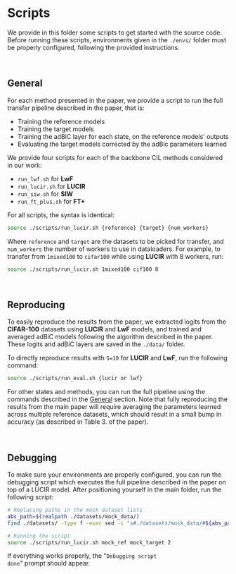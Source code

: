 # Scripts

We provide in this folder some scripts to get started with the source code.
Before running these scripts, environments given in the <code>./envs/</code> folder must be properly configured, following the provided instructions.

<br>

## General

For each method presented in the paper, we provide a script to run the full transfer pipeline described in the paper, that is:

- Training the reference models
- Training the target models
- Training the adBiC layer for each state, on the reference models' outputs
- Evaluating the target models corrected by the adBic parameters learned

We provide four scripts for each of the backbone CIL methods considered in our work:

- `run_lwf.sh` for __LwF__
- `run_lucir.sh` for __LUCIR__
- `run_siw.sh` for __SIW__
- `run_ft_plus.sh` for __FT+__

For all scripts, the syntax is identical:

```bash
source ./scripts/run_lucir.sh {reference} {target} {num_workers}
```

Where `reference` and `target` are the datasets to be picked for transfer, and `num_workers` the number of workers to use in dataloaders. For example, to transfer from `1mixed100` to `cifar100` while using __LUCIR__ with 8 workers, run:

```bash
source ./scripts/run_lucir.sh 1mixed100 cif100 8
```

<br>

## Reproducing

To easily reproduce the results from the paper, we extracted logits from the __CIFAR-100__ datasets using __LUCIR__ and __LwF__ models, and trained and averaged adBiC models following the algorithm described in the paper. These logits and adBiC layers are saved in the <code>./data/</code> folder.

To directly reproduce results with <code>S=10</code> for __LUCIR__ and __LwF__, run the following command:

```bash
source ./scripts/run_eval.sh {lucir or lwf}
```

For other states and methods, you can run the full pipeline using the commands described in the [General](#general) section. Note that fully reproducing the results from the main paper will require averaging the parameters learned across multiple reference datasets, which should result in a small bump in accuracy (as described in Table 3. of the paper).

<br>

## Debugging

To make sure your environments are properly configured, you can run the debugging script which executes the full pipeline described in the paper on top of a LUCIR model.
After positioning yourself in the main folder, run the following script:

```bash
# Replacing paths in the mock dataset lists
abs_path=$(realpath ./datasets/mock_data/)
find ./datasets/ -type f -exec sed -i "s#./datasets/mock_data/#${abs_path}/#g" {} +

# Running the script
source ./scripts/run_lucir.sh mock_ref mock_target 2
```

If everything works properly, the "<code>Debugging script done</code>" prompt should appear.
